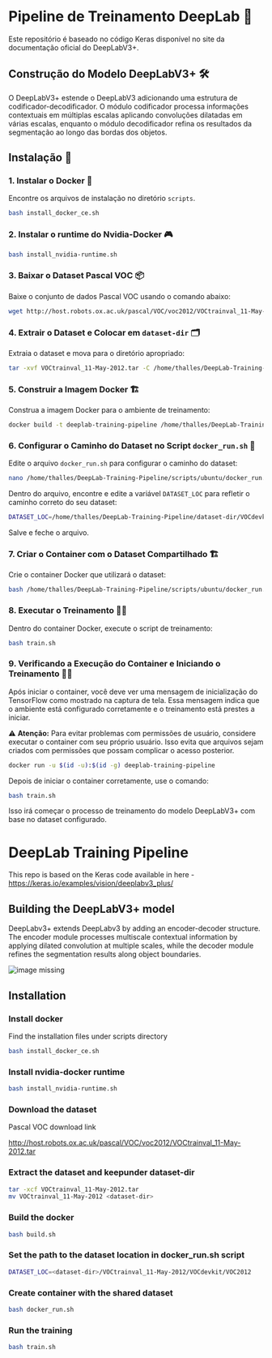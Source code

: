 # Pipeline de Treinamento DeepLab 🧠

Este repositório é baseado no código Keras disponível no site da documentação oficial do DeepLabV3+.

## Construção do Modelo DeepLabV3+ 🛠️

O DeepLabV3+ estende o DeepLabV3 adicionando uma estrutura de codificador-decodificador. O módulo codificador processa informações contextuais em múltiplas escalas aplicando convoluções dilatadas em várias escalas, enquanto o módulo decodificador refina os resultados da segmentação ao longo das bordas dos objetos.

## Instalação 🚀

### 1. Instalar o Docker 🐳

Encontre os arquivos de instalação no diretório `scripts`.

```bash
bash install_docker_ce.sh
```

### 2. Instalar o runtime do Nvidia-Docker 🎮

```bash
bash install_nvidia-runtime.sh
```

### 3. Baixar o Dataset Pascal VOC 📦

Baixe o conjunto de dados Pascal VOC usando o comando abaixo:

```bash
wget http://host.robots.ox.ac.uk/pascal/VOC/voc2012/VOCtrainval_11-May-2012.tar
```

### 4. Extrair o Dataset e Colocar em `dataset-dir` 🗂️

Extraia o dataset e mova para o diretório apropriado:

```bash
tar -xvf VOCtrainval_11-May-2012.tar -C /home/thalles/DeepLab-Training-Pipeline/dataset-dir/
```

### 5. Construir a Imagem Docker 🏗️

Construa a imagem Docker para o ambiente de treinamento:

```bash
docker build -t deeplab-training-pipeline /home/thalles/DeepLab-Training-Pipeline/
```

### 6. Configurar o Caminho do Dataset no Script `docker_run.sh` 📍

Edite o arquivo `docker_run.sh` para configurar o caminho do dataset:

```bash
nano /home/thalles/DeepLab-Training-Pipeline/scripts/ubuntu/docker_run.sh
```

Dentro do arquivo, encontre e edite a variável `DATASET_LOC` para refletir o caminho correto do seu dataset:

```bash
DATASET_LOC=/home/thalles/DeepLab-Training-Pipeline/dataset-dir/VOCdevkit/VOC2012
```

Salve e feche o arquivo.

### 7. Criar o Container com o Dataset Compartilhado 🏗️

Crie o container Docker que utilizará o dataset:

```bash
bash /home/thalles/DeepLab-Training-Pipeline/scripts/ubuntu/docker_run.sh
```

### 8. Executar o Treinamento 🏋️‍♂️

Dentro do container Docker, execute o script de treinamento:

```bash
bash train.sh
```

### 9. Verificando a Execução do Container e Iniciando o Treinamento 🧑‍💻

Após iniciar o container, você deve ver uma mensagem de inicialização do TensorFlow como mostrado na captura de tela. Essa mensagem indica que o ambiente está configurado corretamente e o treinamento está prestes a iniciar.

⚠️ **Atenção:** Para evitar problemas com permissões de usuário, considere executar o container com seu próprio usuário. Isso evita que arquivos sejam criados com permissões que possam complicar o acesso posterior.

```bash
docker run -u $(id -u):$(id -g) deeplab-training-pipeline
```

Depois de iniciar o container corretamente, use o comando:

```bash
bash train.sh
```

Isso irá começar o processo de treinamento do modelo DeepLabV3+ com base no dataset configurado.





# DeepLab Training Pipeline

This repo is based on the Keras code available in here - https://keras.io/examples/vision/deeplabv3_plus/

## Building the DeepLabV3+ model

DeepLabv3+ extends DeepLabv3 by adding an encoder-decoder structure. The encoder module processes multiscale contextual
information by applying dilated convolution at multiple scales, while the decoder module refines the segmentation
results along object boundaries.

![image missing](assets/deeplabv3_plus_diagram.png "DeepLabV3 Diagram")

## Installation

### Install docker

Find the installation files under scripts directory

```bash
bash install_docker_ce.sh
```

### Install nvidia-docker runtime

```bash
bash install_nvidia-runtime.sh
```

### Download the dataset

[comment]: <> (This is trained using Crowd Instance-level Human Parsing Dataset)

[comment]: <> (Link - https://drive.google.com/uc?id=1B9A9UCJYMwTL4oBEo4RZfbMZMaZhKJaz)

Pascal VOC download link

http://host.robots.ox.ac.uk/pascal/VOC/voc2012/VOCtrainval_11-May-2012.tar

### Extract the dataset and keepunder dataset-dir

[comment]: <> (unzip instance-level-human-parsing.zip)

[comment]: <> (mv instance-level_human_parsing <dataset-dir>)

```bash
tar -xcf VOCtrainval_11-May-2012.tar
mv VOCtrainval_11-May-2012 <dataset-dir>
```

### Build the docker

```bash
bash build.sh
```

### Set the path to the dataset location in docker_run.sh script

[comment]: <> (DATASET_LOC=<dataset-dir>/instance-level_human_parsing/instance-level_human_parsing)
```bash
DATASET_LOC=<dataset-dir>/VOCtrainval_11-May-2012/VOCdevkit/VOC2012
```

### Create container with the shared dataset

```bash
bash docker_run.sh
```

### Run the training

```bash
bash train.sh
```
